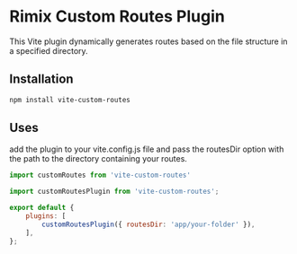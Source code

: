 # Rimix Custom Routes Plugin

This Vite plugin dynamically generates routes based on the file structure in a specified directory.

## Installation
```bash
npm install vite-custom-routes
```
## Uses
add the plugin to your vite.config.js file and pass the routesDir option with the path to the directory containing your routes.

```javascript
import customRoutes from 'vite-custom-routes'

import customRoutesPlugin from 'vite-custom-routes';

export default {
    plugins: [
        customRoutesPlugin({ routesDir: 'app/your-folder' }),
    ],
};
```
